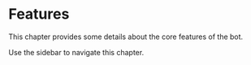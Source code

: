 # Features
This chapter provides some details about the core features of the bot.

Use the sidebar to navigate this chapter.